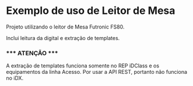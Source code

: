 # Exemplo de uso de Leitor de Mesa

Projeto utilizando o leitor de Mesa Futronic FS80.

Inclui leitura da digital e extração de templates.

### *** ATENÇÃO ***

A extração de templates funciona somente no REP iDClass e os equipamentos da linha Acesso. Por usar a API REST, portanto não funciona no iDX.
